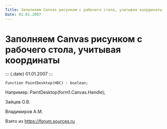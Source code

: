 ```yaml
---
Title: Заполняем Canvas рисунком с рабочего стола, учитывая координаты
Date: 01.01.2007
---
```



Заполняем Canvas рисунком с рабочего стола, учитывая координаты
===============================================================

::: {.date}
01.01.2007
:::

    Function PaintDesktop(HDC) : boolean;

Например: PaintDesktop(form1.Canvas.Handle);

Зайцев О.В.

Владимиров А.М.

Взято из <https://forum.sources.ru>
